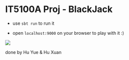 # IT5100A Proj - BlackJack 
- use `sbt run` to run it

- open `localhost:9000` on your browser to play with it :)

<img src = "https://github.com/irissky/00-pic/blob/master/uPic/9e739737-f368-4257-ba54-46b72798202204%2006%2011%2022%2041.gif"/>

done by Hu Yue & Hu Xuan

